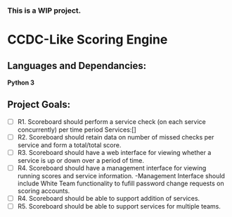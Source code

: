 ### This is a WIP project.

# CCDC-Like Scoring Engine

## Languages and Dependancies:
**Python 3**


## Project Goals:

- [ ] R1. Scoreboard should perform a service check (on each service concurrently) per time period
        Services:[]
- [ ] R2. Scoreboard should retain data on number of missed checks per service and form a total/total score.
- [ ] R3. Scoreboard should have a web interface for viewing whether a service is up or down over a period of time.
- [ ] R4. Scoreboard should have a management interface for viewing running scores and service information.
    -Management Interface should include White Team functionality to fufill password change requests on scoring accounts.
- [ ] R4. Scoreboard should be able to support addition of services.
- [ ] R5. Scoreboard should be able to support services for multiple teams.
